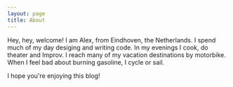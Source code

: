 ```yaml
---
layout: page
title: About
---
```


Hey, hey, welcome! I am Alex, from Eindhoven, the Netherlands. I spend
much of my day desiging and writing code. In my evenings
I cook, do theater and Improv. I reach many of my vacation destinations
by motorbike. When I feel bad about burning gasoline, I cycle or sail.

I hope you're enjoying this blog!
